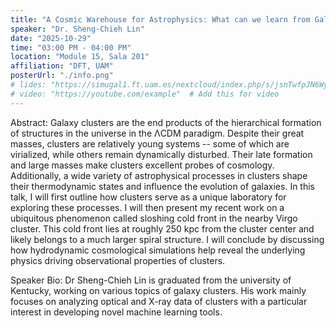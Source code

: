 ```yaml
---
title: "A Cosmic Warehouse for Astrophysics: What can we learn from Galaxy Clusters?"
speaker: "Dr. Sheng-Chieh Lin"
date: "2025-10-29"
time: "03:00 PM - 04:00 PM"
location: "Module 15, Sala 201"
affiliation: "DFT, UAM"
posterUrl: "./info.png"
# lides: "https://simugal1.ft.uam.es/nextcloud/index.php/s/jsnTwfpJN6WyKSk"  # Add this for slides
# video: "https://youtube.com/example"  # Add this for video
---
```

Abstract: Galaxy clusters are the end products of the hierarchical formation of structures in the universe in the ΛCDM paradigm. Despite their great masses, clusters are relatively young systems -- some of which are virialized, while others remain dynamically disturbed. Their late formation and large masses make clusters excellent probes of cosmology. Additionally, a wide variety of astrophysical processes in clusters shape their thermodynamic states and influence the evolution of galaxies. In this talk, I will first outline how clusters serve as a unique laboratory for exploring these processes. I will then present my recent work on a ubiquitous phenomenon called sloshing cold front in the nearby Virgo cluster. This cold front lies at roughly 250 kpc from the cluster center and likely belongs to a much larger spiral structure. I will conclude by discussing how hydrodynamic cosmological simulations help reveal the underlying physics driving observational properties of clusters.

Speaker Bio: Dr Sheng-Chieh Lin is graduated from the university of Kentucky, working on various topics of galaxy clusters. His work mainly focuses on analyzing optical and X-ray data of clusters with a particular interest in developing novel machine learning tools.
